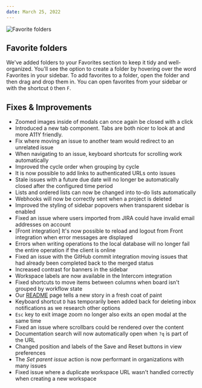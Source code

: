 ```yaml
---
date: March 25, 2022
---
```


![Favorite folders](/changelog/supercharged.webp)

## Favorite folders

We've added folders to your Favorites section to keep it tidy and well-organized. You'll see the option to create a folder by hovering over the word Favorites in your sidebar. To add favorites to a folder, open the folder and then drag and drop them in. You can open favorites from your sidebar or with the shortcut `O` then `F`.

## Fixes & Improvements

- Zoomed images inside of modals can once again be closed with a click
- Introduced a new tab component. Tabs are both nicer to look at and more A11Y friendly.
- Fix where moving an issue to another team would redirect to an unrelated issue
- When navigating to an issue, keyboard shortcuts for scrolling work automatically
- Improved the cycle order when grouping by cycle
- It is now possible to add links to authenticated URLs onto issues
- Stale issues with a future due date will no longer be automatically closed after the configured time period
- Lists and ordered lists can now be changed into to-do lists automatically
- Webhooks will now be correctly sent when a project is deleted
- Improved the styling of sidebar popovers when transparent sidebar is enabled
- Fixed an issue where users imported from JIRA could have invalid email addresses on account
- [Front integration] It's now possible to reload and logout from Front integration when error messages are displayed
- Errors when writing operations to the local database will no longer fail the entire operation if the client is online
- Fixed an issue with the GitHub commit integration moving issues that had already been completed back to the merged status
- Increased contrast for banners in the sidebar
- Workspace labels are now available in the Intercom integration
- Fixed shortcuts to move items between columns when board isn't grouped by workflow state
- Our [README](https://linear.app/readme) page tells a new story in a fresh coat of paint
- Keyboard shortcut `D` has temporarily been added back for deleting inbox notifications as we research other options
- `Esc` key to exit image zoom no longer also exits an open modal at the same time
- Fixed an issue where scrollbars could be rendered over the content
- Documentation search will now automatically open when `?q` is part of the URL
- Changed position and labels of the Save and Reset buttons in view preferences
- The _Set parent issue_ action is now performant in organizations with many issues
- Fixed issue where a duplicate workspace URL wasn't handled correctly when creating a new workspace

